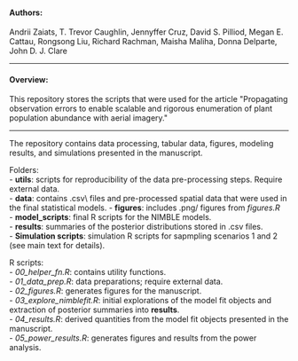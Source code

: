 #### Authors:  

Andrii Zaiats, T. Trevor Caughlin, Jennyffer Cruz, David S. Pilliod, Megan E. Cattau, Rongsong Liu, Richard Rachman, Maisha Maliha, Donna Delparte, John D. J. Clare

---  

#### Overview:

This repository stores the scripts that were used for the article "Propagating observation errors to enable scalable and rigorous enumeration of plant population abundance with aerial imagery."  

___  

The repository contains data processing, tabular data, figures, modeling results, and simulations presented in the manuscript. 

Folders:\
    - **utils**: scripts for reproducibility of the data pre-processing steps. Require external data.  
    - **data**: contains .csv\ files and pre-processed spatial data that were used in the final statistical models.
    - **figures**: includes .png/ figures from _figures.R_  
    - **model_scripts**: final R scripts for the NIMBLE models.  
    - **results**: summaries of the posterior distributions stored in .csv files.  
    - **Simulation scripts**: simulation R scripts for sapmpling scenarios 1 and 2 (see main text for details).  
    
    
R scripts:\
    - *00_helper_fn.R*: contains utility functions.  
    - *01_data_prep.R*: data preparations; require external data.  
    - *02_figures.R*: generates figures for the manuscript.  
    - *03_explore_nimblefit.R*: initial explorations of the model fit objects and extraction of posterior summaries into **results**.  
    - *04_results.R*: derived quantities from the model fit objects presented in the manuscript.  
    - *05_power_results.R*: generates figures and results from the power analysis.
